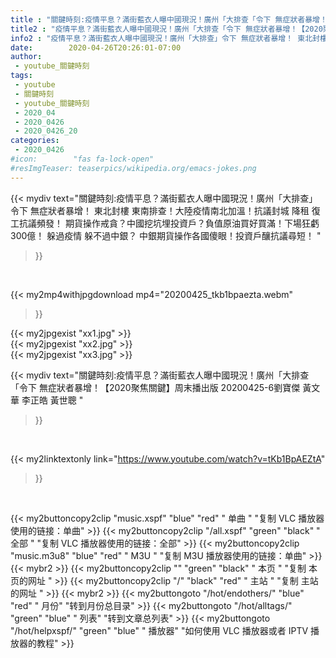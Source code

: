 ```yaml
---
title : "關鍵時刻:疫情平息？滿街藍衣人曝中國現況！廣州「大排查「令下 無症狀者暴增！【2020聚焦關鍵】周末播出版 20200425-6劉寶傑 黃文華 李正皓 黃世聰 "
title2 : "疫情平息？滿街藍衣人曝中國現況！廣州「大排查「令下 無症狀者暴增！【2020聚焦關鍵】周末播出版 20200425-6劉寶傑 黃文華 李正皓 黃世聰 "
info2 : "疫情平息？滿街藍衣人曝中國現況！廣州「大排查」令下 無症狀者暴增！ 東北封樓 東南排查！大陸疫情南北加溫！抗議封城 降租 復工抗議頻發！  期貨操作戒貪？中國挖坑埋投資戶？負值原油買好買滿！下場狂虧300億！ 躲過疫情 躲不過中銀？ 中銀期貨操作各國傻眼！投資戶釀抗議尋短！ "
date:        2020-04-26T20:26:01-07:00
author:
 - youtube_關鍵時刻
tags:
 - youtube
 - 關鍵時刻
 - youtube_關鍵時刻
 - 2020_04
 - 2020_0426
 - 2020_0426_20
categories:
 - 2020_0426
#icon:        "fas fa-lock-open"
#resImgTeaser: teaserpics/wikipedia.org/emacs-jokes.png
---
```


{{< mydiv text="關鍵時刻:疫情平息？滿街藍衣人曝中國現況！廣州「大排查」令下 無症狀者暴增！ 東北封樓 東南排查！大陸疫情南北加溫！抗議封城 降租 復工抗議頻發！  期貨操作戒貪？中國挖坑埋投資戶？負值原油買好買滿！下場狂虧300億！ 躲過疫情 躲不過中銀？ 中銀期貨操作各國傻眼！投資戶釀抗議尋短！ "
>}}
<br>


{{< my2mp4withjpgdownload mp4="20200425_tkb1bpaezta.webm"
>}}

{{< my2jpgexist "xx1.jpg" >}}<br>
{{< my2jpgexist "xx2.jpg" >}}<br>
{{< my2jpgexist "xx3.jpg" >}}<br>



{{< mydiv text="關鍵時刻:疫情平息？滿街藍衣人曝中國現況！廣州「大排查「令下 無症狀者暴增！【2020聚焦關鍵】周末播出版 20200425-6劉寶傑 黃文華 李正皓 黃世聰 "
>}}
<br>

{{< my2linktextonly link="https://www.youtube.com/watch?v=tKb1BpAEZtA"
>}}


<br>

{{< my2buttoncopy2clip "music.xspf"        "blue"   "red"    " 单曲 "  "复制 VLC 播放器使用的链接：单曲" >}} {{< my2buttoncopy2clip "/all.xspf"         "green"  "black"  " 全部 "  "复制 VLC 播放器使用的链接：全部" >}} {{< my2buttoncopy2clip "music.m3u8"        "blue"   "red"    " M3U  "    "复制 M3U 播放器使用的链接：单曲" >}} {{< mybr2 >}} {{< my2buttoncopy2clip ""                  "green"  "black"  " 本页 "    "复制 本页的网址 " >}} {{< my2buttoncopy2clip "/"                 "black"  "red"    " 主站 "    "复制 主站的网址 " >}} {{< mybr2 >}} {{< my2buttongoto      "/hot/endothers/"   "blue"   "red"    " 月份"   "转到月份总目录" >}} {{< my2buttongoto      "/hot/alltags/"     "green"  "blue"   " 列表"   "转到文章总列表" >}} {{< my2buttongoto      "/hot/helpxspf/"    "green"  "blue"   " 播放器" "如何使用 VLC 播放器或者 IPTV 播放器的教程" >}} 
